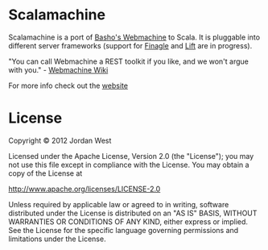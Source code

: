 # Scalamachine

Scalamachine is a port of [Basho's Webmachine](http://github.com/basho/webmachine) to Scala. It is pluggable into different server frameworks (support for [Finagle](https://github.com/twitter/finagle) and [Lift](http://liftweb.net) are in progress). 

"You can call Webmachine a REST toolkit if you like, and we won't argue with you." - [Webmachine Wiki](http://wiki.basho.com/Webmachine.html)

For more info check out the [website](http://scalamachine.com)

# License
Copyright © 2012 Jordan West

Licensed under the Apache License, Version 2.0 (the "License"); you may not use this file except in compliance with the License. You may obtain a copy of the License at

http://www.apache.org/licenses/LICENSE-2.0

Unless required by applicable law or agreed to in writing, software distributed under the License is distributed on an "AS IS" BASIS, WITHOUT WARRANTIES OR CONDITIONS OF ANY KIND, either express or implied. See the License for the specific language governing permissions and limitations under the License.






